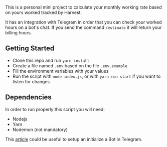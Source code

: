 This is a personal mini project to calculate your monthly working rate based on yours worked tracked by Harvest.

It has an integration with Telegram in order that you can check your worked hours on a bot's chat.
If you send the command `/estimate` it will return your billing hours.

## Getting Started

- Clone this repo and run `yarn install`
- Create a file named `.env` based on the file `.env.example`
- Fill the environment variables with your values
- Run the script with `node index.js`, or with `yarn run start` if you want to listen for changes

## Dependencies
In order to run properly this script you will need:
- Nodejs
- Yarn
- Nodemon (not mandatory)

This [article](https://www.siteguarding.com/en/how-to-get-telegram-bot-api-token) could be useful to setup an initialize a Bot in Telegram.